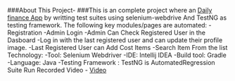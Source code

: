 ###About This Project-
###This is an complete project where an [Daily finance App](https://dailyfinance.roadtocareer.net/) by writting test suites using selenium-webdrive And TestNG  as testing framework.
The following key modules/pages are automated:
-Registration
-Admin Login
-Admin Can Check Registered User in the Dasboard
-Log in with the last registered user and can update their profile image.
-Last Registered User can Add Cost Items
-Search Item From the list
Technology:
-Tool: Selenium Webdriver
-IDE: Intellij IDEA
-Build tool: Gradle
-Language: Java
-Testing Framework : TestNG
is AutomatedRegression Suite Run Recorded Video - [Video](https://screenrec.com/share/MfwIolKnQg)
